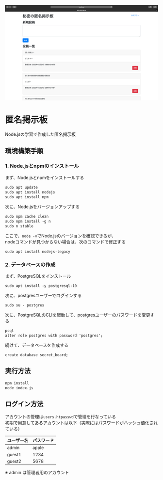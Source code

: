 <img src="https://github.com/naru380/node-secret-board/blob/images/posts_page.png">
<br>


# 匿名掲示板
Node.jsの学習で作成した匿名掲示板


## 環境構築手順
### 1. Node.jsとnpmのインストール
まず、Node.jsとnpmをインストールする
```shell-session
sudo apt update
sudo apt install nodejs
sudo apt install npm
```
次に、Node.jsをバージョンアップする
```shell-session
sudo npm cache clean
sudo npm install -g n
sudo n stable
```
ここで、`node -v`でNode.jsのバージョンを確認できるが、<br>
nodeコマンドが見つからない場合は、次のコマンドで修正する
```
sudo apt install nodejs-legacy
```

### 2. データベースの作成
まず、PostgreSQLをインストール
```shell-session
sudo apt install -y postgresql-10
```
次に、postgresユーザーでログインする
```
sudo su - postgres
```
次に、PostgreSQLのCLIを起動して、postgresユーザーのパスワードを変更する
```
psql
alter role postgres with password 'postgres';
```
続けて、データベースを作成する
```
create database secret_board;
```


## 実行方法
```shell-session
npm install
node index.js
```

## ログイン方法
アカウントの管理は`users.htpasswd`で管理を行なっている
<br>
初期で用意してあるアカウントは以下（実際にはパスワードがハッシュ値化されている）

|ユーザー名|パスワード|
|----|----|
|admin|apple|
|guest1|1234|
|guest2|5678|

※ admin は管理者用のアカウント
